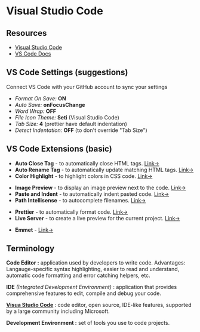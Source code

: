 # Visual Studio Code

## Resources

- [Visual Studio Code](https://code.visualstudio.com/)
- [VS Code Docs](https://code.visualstudio.com/docs)

## VS Code Settings (suggestions)

Connect VS Code with your GitHub account to sync your settings

- _Format On Save:_ **ON**
- _Auto Save:_ **onFocusChange**
- _Word Wrap:_ **OFF**
- _File Icon Theme:_ **Seti** (Visual Studio Code)
- _Tab Size:_ **4** (prettier have default indentation)
- _Detect Indentation:_ **OFF** (to don't override "Tab Size")

## VS Code Extensions (basic)

- **Auto Close Tag** - to automatically close HTML tags. [Link→](https://marketplace.visualstudio.com/items?itemName=formulahendry.auto-close-tag)
- **Auto Rename Tag** - to automatically update matching HTML tags. [Link→](https://marketplace.visualstudio.com/items?itemName=formulahendry.auto-rename-tag)
- **Color Highlight** - to highlight colors in CSS code. [Link→](https://marketplace.visualstudio.com/items?itemName=naumovs.color-highlight)

<div></div>

- **Image Preview** - to display an image preview next to the code. [Link→](https://marketplace.visualstudio.com/items?itemName=kisstkondoros.vscode-gutter-preview)
- **Paste and Indent** - to automatically indent pasted code. [Link→](https://marketplace.visualstudio.com/items?itemName=Rubymaniac.vscode-paste-and-indent)
- **Path Intellisense** - to autocomplete filenames. [Link→](https://marketplace.visualstudio.com/items?itemName=christian-kohler.path-intellisense)

<div></div>

- **Prettier** - to automatically format code. [Link→](https://marketplace.visualstudio.com/items?itemName=esbenp.prettier-vscode)
- **Live Server** - to create a live preview for the current project. [Link→](https://marketplace.visualstudio.com/items?itemName=ritwickdey.LiveServer)

<div></div>

- **Emmet** -
  [Link→](https://marketplace.visualstudio.com/items?itemName=ritwickdey.LiveServer)

## Terminology

**Code Editor :** application used by developers to write code. Advantages: Langauge-specific syntax highlighting, easier to read and understand, automatic code formatting and error catching helpers, etc.

**IDE** _(Integrated Development Environment)_ : application that provides comprehensive features to edit, compile and debug your code.

[**Visua Studio Code**](https://code.visualstudio.com/) : code editor, open source, IDE-like features, supported by a large community including Microsoft.

**Development Environment :** set of tools you use to code projects.
